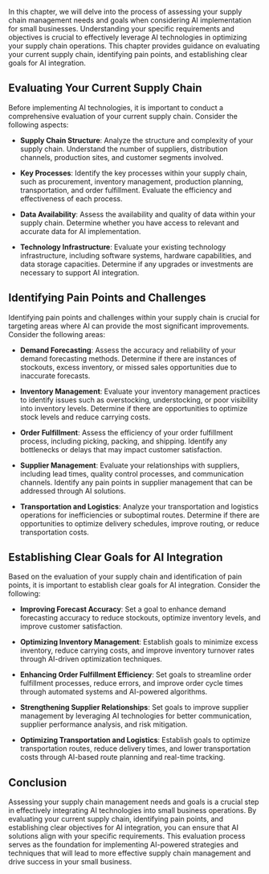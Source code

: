 
In this chapter, we will delve into the process of assessing your supply chain management needs and goals when considering AI implementation for small businesses. Understanding your specific requirements and objectives is crucial to effectively leverage AI technologies in optimizing your supply chain operations. This chapter provides guidance on evaluating your current supply chain, identifying pain points, and establishing clear goals for AI integration.

Evaluating Your Current Supply Chain
----------------------------------------

Before implementing AI technologies, it is important to conduct a comprehensive evaluation of your current supply chain. Consider the following aspects:

* **Supply Chain Structure**: Analyze the structure and complexity of your supply chain. Understand the number of suppliers, distribution channels, production sites, and customer segments involved.

* **Key Processes**: Identify the key processes within your supply chain, such as procurement, inventory management, production planning, transportation, and order fulfillment. Evaluate the efficiency and effectiveness of each process.

* **Data Availability**: Assess the availability and quality of data within your supply chain. Determine whether you have access to relevant and accurate data for AI implementation.

* **Technology Infrastructure**: Evaluate your existing technology infrastructure, including software systems, hardware capabilities, and data storage capacities. Determine if any upgrades or investments are necessary to support AI integration.

Identifying Pain Points and Challenges
------------------------------------------

Identifying pain points and challenges within your supply chain is crucial for targeting areas where AI can provide the most significant improvements. Consider the following areas:

* **Demand Forecasting**: Assess the accuracy and reliability of your demand forecasting methods. Determine if there are instances of stockouts, excess inventory, or missed sales opportunities due to inaccurate forecasts.

* **Inventory Management**: Evaluate your inventory management practices to identify issues such as overstocking, understocking, or poor visibility into inventory levels. Determine if there are opportunities to optimize stock levels and reduce carrying costs.

* **Order Fulfillment**: Assess the efficiency of your order fulfillment process, including picking, packing, and shipping. Identify any bottlenecks or delays that may impact customer satisfaction.

* **Supplier Management**: Evaluate your relationships with suppliers, including lead times, quality control processes, and communication channels. Identify any pain points in supplier management that can be addressed through AI solutions.

* **Transportation and Logistics**: Analyze your transportation and logistics operations for inefficiencies or suboptimal routes. Determine if there are opportunities to optimize delivery schedules, improve routing, or reduce transportation costs.

Establishing Clear Goals for AI Integration
-----------------------------------------------

Based on the evaluation of your supply chain and identification of pain points, it is important to establish clear goals for AI integration. Consider the following:

* **Improving Forecast Accuracy**: Set a goal to enhance demand forecasting accuracy to reduce stockouts, optimize inventory levels, and improve customer satisfaction.

* **Optimizing Inventory Management**: Establish goals to minimize excess inventory, reduce carrying costs, and improve inventory turnover rates through AI-driven optimization techniques.

* **Enhancing Order Fulfillment Efficiency**: Set goals to streamline order fulfillment processes, reduce errors, and improve order cycle times through automated systems and AI-powered algorithms.

* **Strengthening Supplier Relationships**: Set goals to improve supplier management by leveraging AI technologies for better communication, supplier performance analysis, and risk mitigation.

* **Optimizing Transportation and Logistics**: Establish goals to optimize transportation routes, reduce delivery times, and lower transportation costs through AI-based route planning and real-time tracking.

Conclusion
----------

Assessing your supply chain management needs and goals is a crucial step in effectively integrating AI technologies into small business operations. By evaluating your current supply chain, identifying pain points, and establishing clear objectives for AI integration, you can ensure that AI solutions align with your specific requirements. This evaluation process serves as the foundation for implementing AI-powered strategies and techniques that will lead to more effective supply chain management and drive success in your small business.
